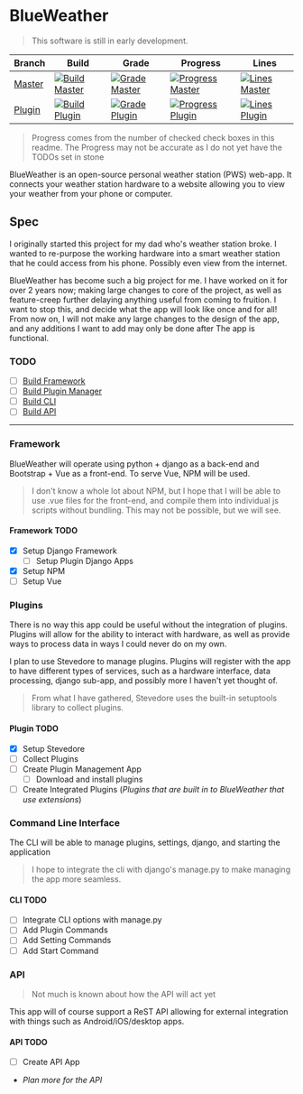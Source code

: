 # BlueWeather

> This software is still in early development.

| Branch   | Build | Grade | Progress | Lines |
|----------|-------|-------|----------|-------|
| [Master] | [![Build Master]][bd] | [![Grade Master]][gm] | [![Progress Master]][Master] | [![Lines Master]][Master] |
| [Plugin] | [![Build Plugin]][bd] | [![Grade Plugin]][gp] | [![Progress Plugin]][Plugin] | [![Lines Plugin]][Plugin] |

> Progress comes from the number of checked check boxes in this readme. The
> Progress may not be accurate as I do not yet have the TODOs set in stone

BlueWeather is an open-source personal weather station (PWS) web-app. It
connects your weather station hardware to a website allowing you to view
your weather from your phone or computer.

## Spec

I originally started this project for my dad who's weather station broke. I
wanted to re-purpose the working hardware into a smart weather station that he
could access from his phone. Possibly even view from the internet.

BlueWeather has become such a big project for me. I have worked on it for over
2 years now; making large changes to core of the project, as well as
feature-creep further delaying anything useful from coming to fruition. I want
to stop this, and decide what the app will look like once and for all! From now
on, I will not make any large changes to the design of the app, and any
additions I want to add may only be done after The app is functional.

### TODO

* [ ] [Build Framework](#Framework)
* [ ] [Build Plugin Manager](#Plugins)
* [ ] [Build CLI](#Command-Line-Interface)
* [ ] [Build API](#API)

---

### Framework

BlueWeather will operate using python + django as a back-end and Bootstrap + Vue
as a front-end. To serve Vue, NPM will be used.

> I don't know a whole lot about NPM, but I hope that I will be able to use
> .vue files for the front-end, and compile them into individual js scripts
> without bundling. This may not be possible, but we will see.

#### Framework TODO

* [X] Setup Django Framework
  * [ ] Setup Plugin Django Apps
* [X] Setup NPM
* [ ] Setup Vue

### Plugins

There is no way this app could be useful without the integration of plugins.
Plugins will allow for the ability to interact with hardware, as well as
provide ways to process data in ways I could never do on my own.

I plan to use Stevedore to manage plugins. Plugins will register with the app
to have different types of services, such as a hardware interface, data
processing, django sub-app, and possibly more I haven't yet thought of.

> From what I have gathered, Stevedore uses the built-in setuptools library to
> collect plugins.

#### Plugin TODO

* [X] Setup Stevedore
* [ ] Collect Plugins
* [ ] Create Plugin Management App
  * [ ] Download and install plugins
* [ ] Create Integrated Plugins (_Plugins that are built in to BlueWeather that
use extensions_)

### Command Line Interface

The CLI will be able to manage plugins, settings, django, and starting the
application

> I hope to integrate the cli with django's manage.py to make managing the app
> more seamless.

#### CLI TODO

* [ ] Integrate CLI options with manage.py
* [ ] Add Plugin Commands
* [ ] Add Setting Commands
* [ ] Add Start Command

### API

> Not much is known about how the API will act yet

This app will of course support a ReST API allowing for external integration
with things such as Android/iOS/desktop apps.

#### API TODO

* [ ] Create API App
* _Plan more for the API_

<!-- Badge Links -->

[Build Master]: https://github.drone.home.benscraft.info/api/badges/ttocsneb/BlueWeather/status.svg?ref=refs/heads/master
[Build Plugin]: https://github.drone.home.benscraft.info/api/badges/ttocsneb/BlueWeather/status.svg?ref=refs/heads/plugin
[bd]: https://github.drone.home.benscraft.info/ttocsneb/BlueWeather

[Grade Master]: https://www.codefactor.io/repository/github/ttocsneb/blueweather/badge
[gm]: https://www.codefactor.io/repository/github/ttocsneb/blueweather

[Grade Plugin]: https://www.codefactor.io/repository/github/ttocsneb/blueweather/badge/plugin
[gp]: https://www.codefactor.io/repository/github/ttocsneb/blueweather/overview/plugin

[Progress Master]: ../master/badges/progress.svg
[Progress Plugin]: ../plugin/badges/progress.svg

[Lines Master]: ../master/badges/lines.svg
[Lines Plugin]: ../plugin/badges/lines.svg

[Master]: https://github.com/ttocsneb/BlueWeather/
[Plugin]: https://github.com/ttocsneb/BlueWeather/tree/plugin

